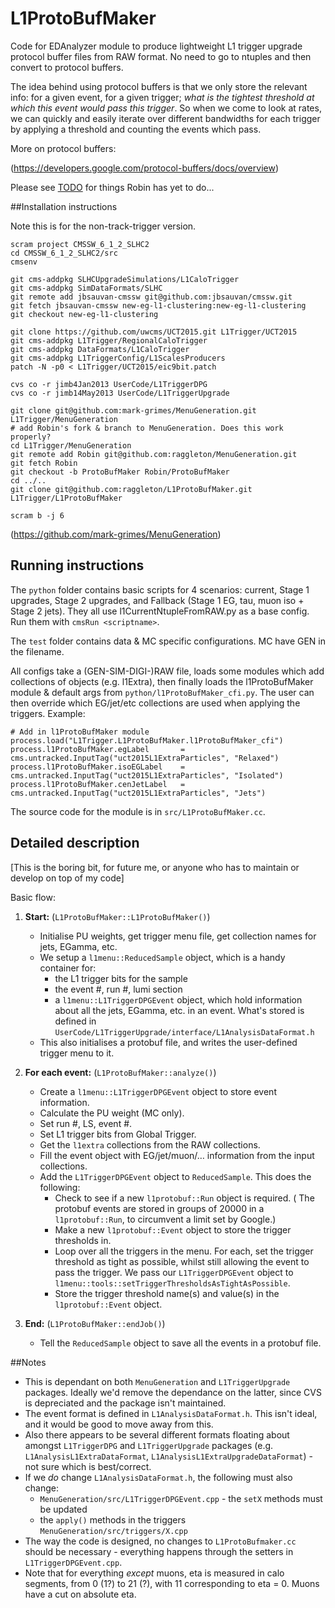 L1ProtoBufMaker
================

Code for EDAnalyzer module to produce lightweight L1 trigger upgrade protocol buffer files from RAW format. No need to go to ntuples and then convert to protocol buffers.

The idea behind using protocol buffers is that we only store the relevant info: for a given event, for a given trigger; *what is the tightest threshold at which this event would pass this trigger*. So when we come to look at rates, we can quickly and easily iterate over different bandwidths for each trigger by applying a threshold and counting the events which pass.

More on protocol buffers: 

(https://developers.google.com/protocol-buffers/docs/overview)

Please see [TODO](TODO.md) for things Robin has yet to do...

##Installation instructions

Note this is for the non-track-trigger version.

```
scram project CMSSW_6_1_2_SLHC2
cd CMSSW_6_1_2_SLHC2/src
cmsenv

git cms-addpkg SLHCUpgradeSimulations/L1CaloTrigger
git cms-addpkg SimDataFormats/SLHC
git remote add jbsauvan-cmssw git@github.com:jbsauvan/cmssw.git
git fetch jbsauvan-cmssw new-eg-l1-clustering:new-eg-l1-clustering
git checkout new-eg-l1-clustering

git clone https://github.com/uwcms/UCT2015.git L1Trigger/UCT2015
git cms-addpkg L1Trigger/RegionalCaloTrigger
git cms-addpkg DataFormats/L1CaloTrigger
git cms-addpkg L1TriggerConfig/L1ScalesProducers
patch -N -p0 < L1Trigger/UCT2015/eic9bit.patch

cvs co -r jimb4Jan2013 UserCode/L1TriggerDPG
cvs co -r jimb14May2013 UserCode/L1TriggerUpgrade

git clone git@github.com:mark-grimes/MenuGeneration.git L1Trigger/MenuGeneration
# add Robin's fork & branch to MenuGeneration. Does this work properly?
cd L1Trigger/MenuGeneration
git remote add Robin git@github.com:raggleton/MenuGeneration.git
git fetch Robin
git checkout -b ProtoBufMaker Robin/ProtoBufMaker
cd ../..
git clone git@github.com:raggleton/L1ProtoBufMaker.git L1Trigger/L1ProtoBufMaker

scram b -j 6
```
(https://github.com/mark-grimes/MenuGeneration)

## Running instructions

The `python` folder contains basic scripts for 4 scenarios: current, Stage 1 upgrades, Stage 2 upgrades, and Fallback (Stage 1 EG, tau, muon iso + Stage 2 jets). They all use l1CurrentNtupleFromRAW.py as a base config. Run them with `cmsRun <scriptname>`. 

The `test` folder contains data & MC specific configurations. MC have GEN in the filename.

All configs take a (GEN-SIM-DIGI-)RAW file, loads some modules which add collections of objects (e.g. l1Extra), then finally loads the l1ProtoBufMaker module & default args from `python/l1ProtoBufMaker_cfi.py`. The user can then override which EG/jet/etc collections are used when applying the triggers. Example:

```
# Add in l1ProtoBufMaker module
process.load("L1Trigger.L1ProtoBufMaker.l1ProtoBufMaker_cfi")
process.l1ProtoBufMaker.egLabel       = cms.untracked.InputTag("uct2015L1ExtraParticles", "Relaxed")
process.l1ProtoBufMaker.isoEGLabel    = cms.untracked.InputTag("uct2015L1ExtraParticles", "Isolated")
process.l1ProtoBufMaker.cenJetLabel   = cms.untracked.InputTag("uct2015L1ExtraParticles", "Jets")
```

The source code for the module is in `src/L1ProtoBufMaker.cc`. 

## Detailed description

[This is the boring bit, for future me, or anyone who has to maintain or develop on top of my code]

Basic flow:

1. **Start:** (`L1ProtoBufMaker::L1ProtoBufMaker()`)
	- Initialise PU weights, get trigger menu file, get collection names for jets, EGamma, etc. 
	- We setup a `l1menu::ReducedSample` object, which is a handy container for: 
		- the L1 trigger bits for the sample
		- the event #, run #, lumi section
		- a `l1menu::L1TriggerDPGEvent` object, which hold information about all the jets, EGamma, etc. in an event. What's stored is defined in `UserCode/L1TriggerUpgrade/interface/L1AnalysisDataFormat.h` 
	- This also initialises a protobuf file, and writes the user-defined trigger menu to it.

2. **For each event:** (`L1ProtoBufMaker::analyze()`)
	-  Create a `l1menu::L1TriggerDPGEvent` object to store event information.
	-  Calculate the PU weight (MC only).
	-  Set run #, LS, event #.
	-  Set L1 trigger bits from Global Trigger.
	-  Get the `l1extra` collections from the RAW collections. 
	-  Fill the event object with EG/jet/muon/… information from the input collections.
	-  Add the `L1TriggerDPGEvent` object to `ReducedSample`. This does the following:
		- Check to see if a new `l1protobuf::Run` object is required. ( The protobuf events are stored in groups of 20000 in a  `l1protobuf::Run`, to circumvent a limit set by Google.)
		-  Make a new `l1protobuf::Event` object to store the trigger thresholds in.
		-  Loop over all the triggers in the menu. For each, set the trigger threshold as tight as possible, whilst still allowing the event to pass the trigger. We pass our `L1TriggerDPGEvent` object to `l1menu::tools::setTriggerThresholdsAsTightAsPossible`.
		-  Store the trigger threshold name(s) and value(s) in the `l1protobuf::Event` object.

3. **End:** (`L1ProtoBufMaker::endJob()`)
	- Tell the `ReducedSample` object to save all the events in a protobuf file.

	
##Notes

- This is dependant on both `MenuGeneration` and `L1TriggerUpgrade` packages. Ideally we'd remove the dependance on the latter, since CVS is depreciated and the package isn't maintained.
- The event format is defined in `L1AnalysisDataFormat.h`. This isn't ideal, and it would be good to move away from this. 
- Also there appears to be several different formats floating about amongst `L1TriggerDPG` and `L1TriggerUpgrade` packages (e.g. `L1AnalysisL1ExtraDataFormat`, `L1AnalysisL1ExtraUpgradeDataFormat`) - not sure which is best/correct.
- If we *do* change `L1AnalysisDataFormat.h`, the following must also change:
	- `MenuGeneration/src/L1TriggerDPGEvent.cpp` - the `setX` methods must be updated
	- the `apply()` methods in the triggers `MenuGeneration/src/triggers/X.cpp` 
- The way the code is designed, no changes to `L1ProtoBufmaker.cc` should be necessary - everything happens through the setters in `L1TriggerDPGEvent.cpp`.
- Note that for everything *except* muons, eta is measured in calo segments, from 0 (1?) to 21 (?), with 11 corresponding to eta = 0. Muons have a cut on absolute eta.
